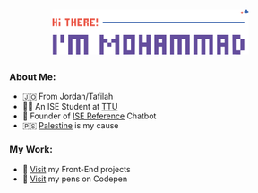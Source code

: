 <h1 align='center'>
    <img src='./logo.svg' height='80px'>
</h1>

### About Me:
* 🇯🇴 From Jordan/Tafilah
* 👨‍🎓 An ISE Student at [TTU](http://www.ttu.edu.jo)
* 🦾 Founder of [ISE Reference](https://t.me/ise_reference_bot) Chatbot
* 🇵🇸 [Palestine](https://twitter.com/hashtag/FreePalestine) is my cause

### My Work:
- 🚀 [Visit](https://github.com/mohammadjarabah/Front-End-Projects) my Front-End projects
- 🌱 [Visit](https://codepen.io/mohammadjarabah) my pens on Codepen
<!-- - ⭐ [Visit]() my personal website -->
